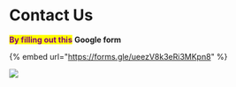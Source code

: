# Contact Us

<mark style="color:purple;">**By filling out this**</mark> **Google form**&#x20;



{% embed url="https://forms.gle/ueezV8k3eRi3MKpn8" %}

![](../.gitbook/assets/95602817-1680f900-0a73-11eb-967d-9e04b7ccb82c.gif)
